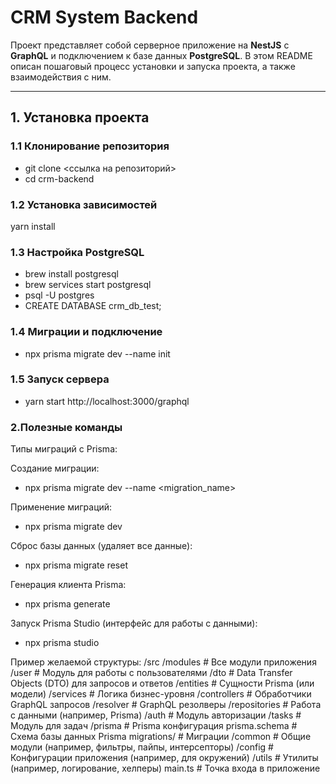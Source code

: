 # CRM System Backend

Проект представляет собой серверное приложение на **NestJS** с **GraphQL** и подключением к базе данных **PostgreSQL**. В этом README описан пошаговый процесс установки и запуска проекта, а также взаимодействия с ним.

---

## 1. Установка проекта

### 1.1 Клонирование репозитория
- git clone <ссылка на репозиторий>
- cd crm-backend

### 1.2 Установка зависимостей
yarn install

### 1.3 Настройка PostgreSQL
- brew install postgresql
- brew services start postgresql
- psql -U postgres
- CREATE DATABASE crm_db_test;

### 1.4 Миграции и подключение
- npx prisma migrate dev --name init


### 1.5 Запуск сервера
- yarn start
http://localhost:3000/graphql

### 2.Полезные команды

Типы миграций с Prisma:

Создание миграции:
- npx prisma migrate dev --name <migration_name>

Применение миграций:
- npx prisma migrate dev

Сброс базы данных (удаляет все данные):
- npx prisma migrate reset

Генерация клиента Prisma:
- npx prisma generate

Запуск Prisma Studio (интерфейс для работы с данными):
- npx prisma studio


Пример желаемой структуры:
/src
    /modules         # Все модули приложения
        /user          # Модуль для работы с пользователями
            /dto         # Data Transfer Objects (DTO) для запросов и ответов
            /entities    # Сущности Prisma (или модели)
            /services    # Логика бизнес-уровня
            /controllers # Обработчики GraphQL запросов
            /resolver    # GraphQL резолверы
            /repositories # Работа с данными (например, Prisma)
        /auth          # Модуль авторизации
        /tasks         # Модуль для задач
    /prisma          # Prisma конфигурация
        prisma.schema  # Схема базы данных Prisma
        migrations/    # Миграции
    /common          # Общие модули (например, фильтры, пайпы, интерсепторы)
    /config          # Конфигурации приложения (например, для окружений)
    /utils           # Утилиты (например, логирование, хелперы)
    main.ts          # Точка входа в приложение
